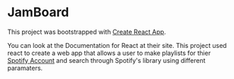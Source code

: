 JamBoard
======

This project was bootstrapped with [Create React App](https://github.com/facebookincubator/create-react-app).

You can look at the Documentation for React at their site. This project used react to 
create a web app that allows a user to make playlists for thier [Spotify Account](https://www.spotify.com/) 
and search through Spotify's library using different paramaters.

